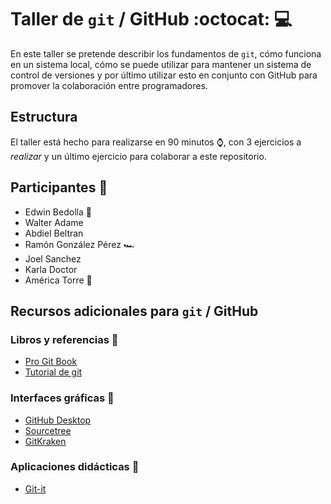 # Taller de `git` / GitHub :octocat: :computer:

En este taller se pretende describir los fundamentos de `git`, cómo funciona en un
sistema local, cómo se puede utilizar para mantener un sistema de control de versiones
y por último utilizar esto en conjunto con GitHub para promover la colaboración
entre programadores.

## Estructura

El taller está hecho para realizarse en 90 minutos :watch:, con 3 ejercicios a _realizar_
y un último ejercicio para colaborar a este repositorio.

## Participantes :busts_in_silhouette:

- Edwin Bedolla :tada:
- Walter Adame
- Abdiel Beltran
- Ramón González Pérez :racing_car:
- Joel Sanchez
- Karla Doctor
- América Torre :tulip:

## Recursos adicionales para `git` / GitHub

### Libros y referencias :blue_book:

- [Pro Git Book](https://git-scm.com/book/en/v2)
- [Tutorial de git](https://git-scm.com/docs/gittutorial)

### Interfaces gráficas :art:

- [GitHub Desktop](https://desktop.github.com/)
- [Sourcetree](https://www.sourcetreeapp.com/)
- [GitKraken](https://www.gitkraken.com/)

### Aplicaciones didácticas :notebook:

- [Git-it](https://github.com/jlord/git-it-electron)
